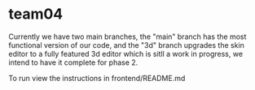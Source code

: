 # team04
Currently we have two main branches, the "main" branch has the most functional version of our code, and the "3d" branch upgrades the skin editor to a fully featured 3d editor which is sitll a work in progress, we intend to have it complete for phase 2.

To run view the instructions in frontend/README.md


